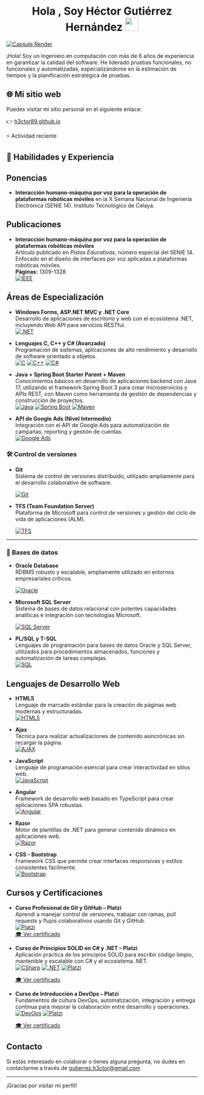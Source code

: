 
<h1 align="center"><b>Hola , Soy Héctor Gutiérrez Hernández  </b><img src="https://media.giphy.com/media/hvRJCLFzcasrR4ia7z/giphy.gif" width="35"></h1>

[![Capsule Render](https://capsule-render.vercel.app/api?type=waving&color=00008B&height=150&section=header&text=Ingeniero%20en%20Computación&fontSize=70&fontColor=ffffff)](https://github.com/DannyDan2016/cypress-automation-demoqa)



¡Hola! Soy un Ingeniero en computación con más de 6 años de experiencia en garantizar la calidad del software. He liderado pruebas funcionales, no funcionales y automatizadas, especializándome en la estimación de tiempos y la planificación estratégica de pruebas.

## 🌐 Mi sitio web

Puedes visitar mi sitio personal en el siguiente enlace:

👉 [h3ctor89.github.io](https://h3ctor89.github.io/)


⚡ Actividad reciente

<!--START_SECTION:activity-->

<!--END_SECTION:activity--> 

## 💼 Habilidades y Experiencia


## Ponencias

- **Interacción humano-máquina por voz para la operación de plataformas robóticas móviles** en la X Semana Nacional de Ingeniería Electrónica (SENIE 14). Instituto Tecnológico de Celaya.

## Publicaciones

- **Interacción humano-máquina por voz para la operación de plataformas robóticas móviles**  
  Artículo publicado en *Pistas Educativas*, número especial del SENIE 14.  
  Enfocado en el diseño de interfaces por voz aplicadas a plataformas robóticas móviles.  
  **Páginas:** 1309-1328  
  [![IEEE](https://img.shields.io/badge/Publicación-Académica-007396?style=for-the-badge&logo=academia&logoColor=white)](https://pistaseducativas.celaya.tecnm.mx/index.php/pistas/article/viewFile/1475/1261) 

## Áreas de Especialización

- **Windows Forms, ASP.NET MVC y .NET Core**  
  Desarrollo de aplicaciones de escritorio y web con el ecosistema .NET, incluyendo Web API para servicios RESTful.  
  [![.NET](https://img.shields.io/badge/.NET-512BD4?style=for-the-badge&logo=dotnet&logoColor=white)](https://dotnet.microsoft.com/)

- **Lenguajes C, C++ y C# (Avanzado)**  
  Programación de sistemas, aplicaciones de alto rendimiento y desarrollo de software orientado a objetos.  
  [![C](https://img.shields.io/badge/C-A8B9CC?style=for-the-badge&logo=c&logoColor=black)](https://en.wikipedia.org/wiki/C_(programming_language))
  [![C++](https://img.shields.io/badge/C++-00599C?style=for-the-badge&logo=c%2B%2B&logoColor=white)](https://isocpp.org/)
  [![C#](https://img.shields.io/badge/C%23-239120?style=for-the-badge&logo=c-sharp&logoColor=white)](https://learn.microsoft.com/en-us/dotnet/csharp/)


- **Java + Spring Boot Starter Parent + Maven**  
  Conocimientos básicos en desarrollo de aplicaciones backend con Java 17, utilizando el framework Spring Boot 3 para crear microservicios y APIs REST, con Maven como herramienta de gestión de dependencias y construcción de proyectos.  
  [![Java](https://img.shields.io/badge/Java_17-007396?style=for-the-badge&logo=java&logoColor=white)](https://www.oracle.com/java/technologies/javase/jdk17-archive-downloads.html)
  [![Spring Boot](https://img.shields.io/badge/Spring_Boot_3-6DB33F?style=for-the-badge&logo=springboot&logoColor=white)](https://spring.io/projects/spring-boot)
  [![Maven](https://img.shields.io/badge/Maven_3.9.4-C71A36?style=for-the-badge&logo=apachemaven&logoColor=white)](https://maven.apache.org/docs/3.9.4/release-notes.html)


- **API de Google Ads (Nivel Intermedio)**  
  Integración con el API de Google Ads para automatización de campañas, reporting y gestión de cuentas.  
  [![Google Ads](https://img.shields.io/badge/Google_Ads-4285F4?style=for-the-badge&logo=googleads&logoColor=white)](https://developers.google.com/google-ads/api)


### 🛠 Control de versiones

- **Git**  
  Sistema de control de versiones distribuido, utilizado ampliamente para el desarrollo colaborativo de software.

  [![Git](https://img.shields.io/badge/Git-F05032?style=for-the-badge&logo=git&logoColor=white)](https://git-scm.com/)

- **TFS (Team Foundation Server)**  
  Plataforma de Microsoft para control de versiones y gestión del ciclo de vida de aplicaciones (ALM).

  [![TFS](https://img.shields.io/badge/TFS-0078D7?style=for-the-badge&logo=visualstudio&logoColor=white)](https://docs.microsoft.com/en-us/azure/devops/server/)

---

### 🧠 Bases de datos

- **Oracle Database**  
  RDBMS robusto y escalable, ampliamente utilizado en entornos empresariales críticos.

  [![Oracle](https://img.shields.io/badge/Oracle-F80000?style=for-the-badge&logo=oracle&logoColor=white)](https://www.oracle.com/database/)

- **Microsoft SQL Server**  
  Sistema de bases de datos relacional con potentes capacidades analíticas e integración con tecnologías Microsoft.

  [![SQL Server](https://img.shields.io/badge/SQL_Server-CC2927?style=for-the-badge&logo=microsoftsqlserver&logoColor=white)](https://www.microsoft.com/en-us/sql-server)

- **PL/SQL y T-SQL**  
  Lenguajes de programación para bases de datos Oracle y SQL Server, utilizados para procedimientos almacenados, funciones y automatización de tareas complejas.  
  [![SQL](https://img.shields.io/badge/SQL-4479A1?style=for-the-badge&logo=MicrosoftSQLServer&logoColor=white)](https://learn.microsoft.com/en-us/sql/?view=sql-server-ver15)


## Lenguajes de Desarrollo Web

- **HTML5**  
  Lenguaje de marcado estándar para la creación de páginas web modernas y estructuradas.  
  [![HTML5](https://img.shields.io/badge/HTML5-E34F26?style=for-the-badge&logo=html5&logoColor=white)](https://developer.mozilla.org/es/docs/Web/HTML)

- **Ajax**  
  Técnica para realizar actualizaciones de contenido asincrónicas sin recargar la página.  
  [![AJAX](https://img.shields.io/badge/AJAX-0078D7?style=for-the-badge&logo=windows&logoColor=white)](https://developer.mozilla.org/es/docs/Web/Guide/AJAX)

- **JavaScript**  
  Lenguaje de programación esencial para crear interactividad en sitios web.  
  [![JavaScript](https://img.shields.io/badge/JavaScript-F7DF1E?style=for-the-badge&logo=javascript&logoColor=black)](https://developer.mozilla.org/es/docs/Web/JavaScript)

- **Angular**  
  Framework de desarrollo web basado en TypeScript para crear aplicaciones SPA robustas.  
  [![Angular](https://img.shields.io/badge/Angular-DD0031?style=for-the-badge&logo=angular&logoColor=white)](https://angular.io/)

- **Razor**  
  Motor de plantillas de .NET para generar contenido dinámico en aplicaciones web.  
  [![Razor](https://img.shields.io/badge/Razor-512BD4?style=for-the-badge&logo=dotnet&logoColor=white)](https://learn.microsoft.com/en-us/aspnet/core/mvc/views/razor)

- **CSS - Bootstrap**  
  Framework CSS que permite crear interfaces responsivas y estilos consistentes fácilmente.  
  [![Bootstrap](https://img.shields.io/badge/Bootstrap-7952B3?style=for-the-badge&logo=bootstrap&logoColor=white)](https://getbootstrap.com/)


## Cursos y Certificaciones

- **Curso Profesional de Git y GitHub – Platzi**  
  Aprendí a manejar control de versiones, trabajar con ramas, pull requests y flujos colaborativos usando Git y GitHub.  
  [![Platzi](https://img.shields.io/badge/Platzi-98CA3F?style=for-the-badge&logo=platzi&logoColor=white)](https://platzi.com/cursos/git-github/)  
  [🎓 Ver certificado]()

- **Curso de Principios SOLID en C# y .NET – Platzi**  
  Aplicación práctica de los principios SOLID para escribir código limpio, mantenible y escalable con C# y el ecosistema .NET.  
  [![CSharp](https://img.shields.io/badge/C%23-239120?style=for-the-badge&logo=c-sharp&logoColor=white)](https://learn.microsoft.com/en-us/dotnet/csharp/)
  [![.NET](https://img.shields.io/badge/.NET-512BD4?style=for-the-badge&logo=dotnet&logoColor=white)](https://dotnet.microsoft.com/)
  [![Platzi](https://img.shields.io/badge/Platzi-98CA3F?style=for-the-badge&logo=platzi&logoColor=white)](https://platzi.com/cursos/solid-dotnet/)
  <!-- Reemplaza el enlace de abajo por el tuyo si tienes el certificado público -->
  [🎓 Ver certificado](https://platzi.com/p/hector.gutierrez9195/curso/4761-course/diploma/detalle/)

- **Curso de Introducción a DevOps – Platzi**  
  Fundamentos de cultura DevOps, automatización, integración y entrega continua para mejorar la colaboración entre desarrollo y operaciones.  
  [![DevOps](https://img.shields.io/badge/DevOps-0A0A0A?style=for-the-badge&logo=azuredevops&logoColor=white)](https://platzi.com/cursos/devops/)
  [![Platzi](https://img.shields.io/badge/Platzi-98CA3F?style=for-the-badge&logo=platzi&logoColor=white)](https://platzi.com/cursos/devops/)
  <!-- Reemplaza el enlace de abajo por el tuyo si tienes el certificado público -->
  [🎓 Ver certificado](https://platzi.com/p/hector.gutierrez9195/curso/4558-course/diploma/detalle/)


## Contacto
Si estás interesado en colaborar o tienes alguna pregunta, no dudes en contactarme a través de gutierrez.h3ctor@gmail.com

----

¡Gracias por visitar mi perfil! 
